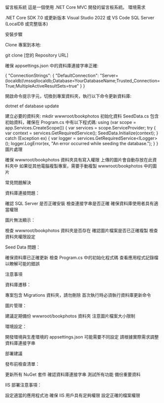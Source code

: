 留言板系統
這是一個使用 .NET Core MVC 開發的留言板系統。
環境需求

.NET Core SDK 7.0 或更新版本
Visual Studio 2022 或 VS Code
SQL Server (LocalDB 或完整版本)


安裝步驟

Clone 專案到本地:

git clone [您的 Repository URL]

確保 appsettings.json 中的資料庫連接字串正確:

{
  "ConnectionStrings": {
    "DefaultConnection": "Server=(localdb)\\mssqllocaldb;Database=YourDatabaseName;Trusted_Connection=True;MultipleActiveResultSets=true"
  }
}

開啟命令提示字元，切換到專案資料夾，執行以下命令更新資料庫:

dotnet ef database update

建立必要的資料夾:
mkdir wwwroot/bookphotos
初始化資料
SeedData.cs 包含初始資料，確保在 Program.cs 中有以下程式碼:
using (var scope = app.Services.CreateScope())
{
    var services = scope.ServiceProvider;
    try
    {
        var context = services.GetRequiredService<GuestBookContext>();
        SeedData.Initialize(context);
    }
    catch (Exception ex)
    {
        var logger = services.GetRequiredService<ILogger<Program>>();
        logger.LogError(ex, "An error occurred while seeding the database.");
    }
}
圖片處理

確保 wwwroot/bookphotos 資料夾具有寫入權限
上傳的圖片會自動存放在此資料夾中
如果從其他電腦複製專案，需要手動複製 wwwroot/bookphotos 中的圖片

常見問題解決

資料庫連接問題：

確認 SQL Server 是否正確安裝
檢查連接字串是否正確
確保資料庫使用者具有適當權限


圖片無法顯示：

檢查 wwwroot/bookphotos 資料夾是否存在
確認圖片檔案是否已正確複製
檢查資料夾權限設定


Seed Data 問題：

確保資料庫已正確更新
檢查 Program.cs 中的初始化程式碼
查看應用程式記錄檔以瞭解可能的錯誤



注意事項

資料庫遷移：

專案包含 Migrations 資料夾，請勿刪除
首次執行時必須執行資料庫更新命令


圖片管理：

建議定期備份 wwwroot/bookphotos 資料夾
注意圖片檔案大小限制


環境設定：

開發環境與生產環境的 appsettings.json 可能需要不同設定
請根據實際需求調整資料庫連接字串



部署建議

發布前檢查清單：

更新所有 NuGet 套件
確認資料庫連接字串
測試所有功能
備份重要資料


IIS 部署注意事項：

設定適當的應用程式池
確保 IIS 用戶具有足夠權限
設定正確的檔案權限
